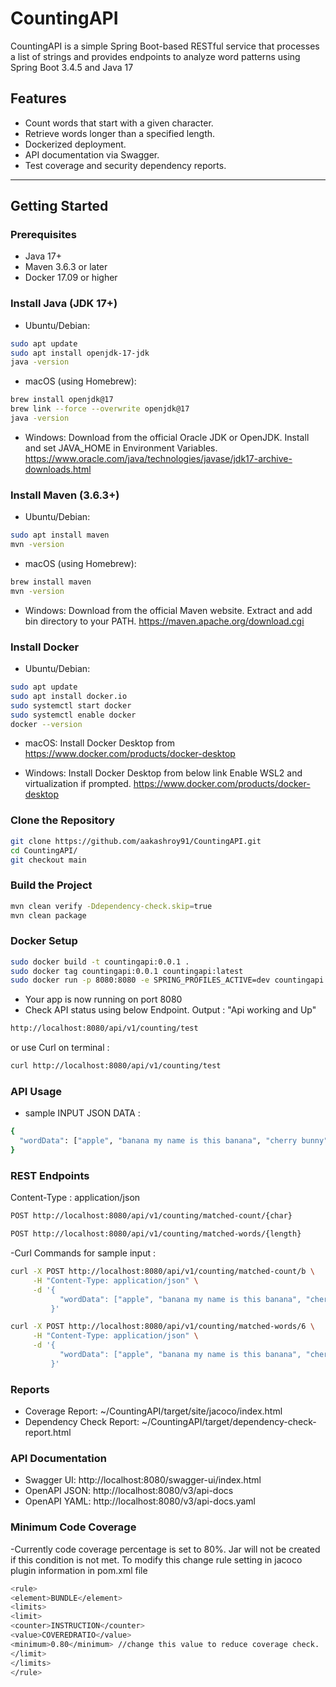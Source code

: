 # CountingAPI

CountingAPI is a simple Spring Boot-based RESTful service that processes a list of strings and provides endpoints to analyze word patterns using Spring Boot 3.4.5 and Java 17

## Features

- Count words that start with a given character.
- Retrieve words longer than a specified length.
- Dockerized deployment.
- API documentation via Swagger.
- Test coverage and security dependency reports.

---

## Getting Started

### Prerequisites

- Java 17+
- Maven 3.6.3 or later
- Docker 17.09 or higher

### Install Java (JDK 17+)
- Ubuntu/Debian:
```bash
sudo apt update
sudo apt install openjdk-17-jdk
java -version
```
- macOS (using Homebrew):
```bash
brew install openjdk@17
brew link --force --overwrite openjdk@17
java -version
```
- Windows:
Download from the official Oracle JDK or OpenJDK.
Install and set JAVA_HOME in Environment Variables.
https://www.oracle.com/java/technologies/javase/jdk17-archive-downloads.html

### Install Maven (3.6.3+)
- Ubuntu/Debian:
```bash
sudo apt install maven
mvn -version
```
- macOS (using Homebrew):
```bash
brew install maven
mvn -version
```
- Windows:
Download from the official Maven website.
Extract and add bin directory to your PATH.
https://maven.apache.org/download.cgi

### Install Docker
- Ubuntu/Debian:
```bash
sudo apt update
sudo apt install docker.io
sudo systemctl start docker
sudo systemctl enable docker
docker --version
```
- macOS:
Install Docker Desktop from
https://www.docker.com/products/docker-desktop

- Windows:
Install Docker Desktop from below link
Enable WSL2 and virtualization if prompted.
https://www.docker.com/products/docker-desktop

### Clone the Repository

```bash
git clone https://github.com/aakashroy91/CountingAPI.git
cd CountingAPI/
git checkout main
```
### Build the Project

```bash
mvn clean verify -Ddependency-check.skip=true
mvn clean package
```
### Docker Setup

```bash
sudo docker build -t countingapi:0.0.1 .
sudo docker tag countingapi:0.0.1 countingapi:latest
sudo docker run -p 8080:8080 -e SPRING_PROFILES_ACTIVE=dev countingapi
```
- Your app is now running on port 8080
- Check API status using below Endpoint. Output : "Api working and Up"
```bash
http://localhost:8080/api/v1/counting/test
```
or use Curl on terminal : 
```bash
curl http://localhost:8080/api/v1/counting/test
```

### API Usage
- sample INPUT JSON DATA :
```bash
{
  "wordData": ["apple", "banana my name is this banana", "cherry bunny", "Bamboo"]
}
```

### REST Endpoints 
Content-Type : application/json
```bash
POST http://localhost:8080/api/v1/counting/matched-count/{char}
```
```bash
POST http://localhost:8080/api/v1/counting/matched-words/{length}
```
-Curl Commands for sample input : 
```bash
curl -X POST http://localhost:8080/api/v1/counting/matched-count/b \
     -H "Content-Type: application/json" \
     -d '{
           "wordData": ["apple", "banana my name is this banana", "cherry bunny", "Bamboo"]
         }'
```
```bash
curl -X POST http://localhost:8080/api/v1/counting/matched-words/6 \
     -H "Content-Type: application/json" \
     -d '{
           "wordData": ["apple", "banana my name is this banana", "cherry bunny", "Bamboo"]
         }'
```

### Reports
- Coverage Report: ~/CountingAPI/target/site/jacoco/index.html
- Dependency Check Report: ~/CountingAPI/target/dependency-check-report.html

### API Documentation
- Swagger UI: http://localhost:8080/swagger-ui/index.html
- OpenAPI JSON: http://localhost:8080/v3/api-docs
- OpenAPI YAML: http://localhost:8080/v3/api-docs.yaml

### Minimum Code Coverage
-Currently code coverage percentage is set to 80%. Jar will not be created if this condition is not met. To modify this change rule setting in jacoco plugin information in pom.xml file
```bash
<rule>
<element>BUNDLE</element>
<limits>
<limit>
<counter>INSTRUCTION</counter>
<value>COVEREDRATIO</value>
<minimum>0.80</minimum> //change this value to reduce coverage check.
</limit>
</limits>
</rule>
```
